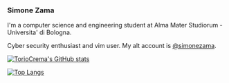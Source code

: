 ### Simone Zama
I'm a computer science and engineering student at Alma Mater Studiorum - Universita' di Bologna.

Cyber security enthusiast and vim user. My alt account is [@simonezama](github.com/simonezama).

[![TorioCrema's GitHub stats](https://github-readme-stats.vercel.app/api?username=toriocrema&count_private=true&show_icons=true&theme=nord)](https://github.com/anuraghazra/github-readme-stats)

[![Top Langs](https://github-readme-stats.vercel.app/api/top-langs/?username=toriocrema&theme=nord&layout=compact)](https://github.com/anuraghazra/github-readme-stats)
